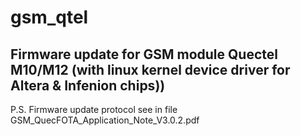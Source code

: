# gsm_qtel

## Firmware update for GSM module Quectel M10/M12 (with linux kernel device driver for Altera &amp; Infenion chips))


P.S.
    Firmware update protocol see in file GSM_QuecFOTA_Application_Note_V3.0.2.pdf

